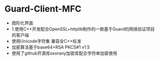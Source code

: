 # Guard-Client-MFC
- 图形化界面
- 1.使用C++开发配合OpenSSL+httplib制作的一款基于Guard的网络验证项目的客户端
- 使用Unicode字符集 兼容全C++标准
- 加密算法基于base64+RSA PKCS#1 v1.5
- 使用了github开源库oxorany加密库配合字符串加密使用
